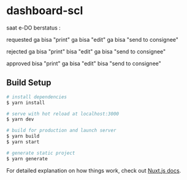 # dashboard-scl

saat e-DO berstatus :

  requested
    ga bisa "print"
    ga bisa "edit"
    ga bisa "send to consignee"


  rejected
    ga bisa "print"
    bisa "edit"
    ga bisa "send to consignee"


  approved
    bisa "print"
    ga bisa "edit"
    bisa "send to consignee"

## Build Setup

```bash
# install dependencies
$ yarn install

# serve with hot reload at localhost:3000
$ yarn dev

# build for production and launch server
$ yarn build
$ yarn start

# generate static project
$ yarn generate
```

For detailed explanation on how things work, check out [Nuxt.js docs](https://nuxtjs.org).
